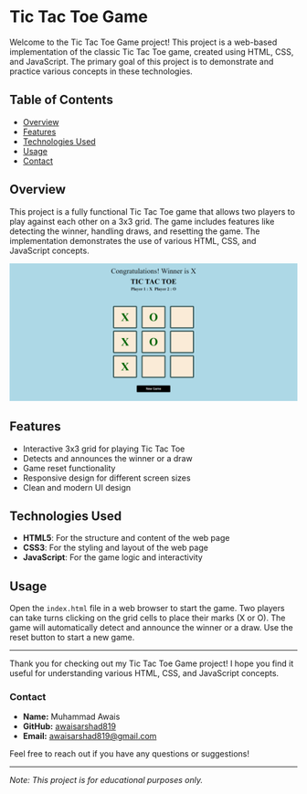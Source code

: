 # Tic Tac Toe Game

Welcome to the Tic Tac Toe Game project! This project is a web-based implementation of the classic Tic Tac Toe game, created using HTML, CSS, and JavaScript. The primary goal of this project is to demonstrate and practice various concepts in these technologies.

## Table of Contents

- [Overview](#overview)
- [Features](#features)
- [Technologies Used](#technologies-used)
- [Usage](#usage)
- [Contact](#contact)

## Overview

This project is a fully functional Tic Tac Toe game that allows two players to play against each other on a 3x3 grid. The game includes features like detecting the winner, handling draws, and resetting the game. The implementation demonstrates the use of various HTML, CSS, and JavaScript concepts.

![Tic Tac Toe Screenshot](./Tic-Tac-Toe/Assets/images/Tic-Tac-Toe.png)

## Features

- Interactive 3x3 grid for playing Tic Tac Toe
- Detects and announces the winner or a draw
- Game reset functionality
- Responsive design for different screen sizes
- Clean and modern UI design

## Technologies Used

- **HTML5**: For the structure and content of the web page
- **CSS3**: For the styling and layout of the web page
- **JavaScript**: For the game logic and interactivity

## Usage

Open the `index.html` file in a web browser to start the game. Two players can take turns clicking on the grid cells to place their marks (X or O). The game will automatically detect and announce the winner or a draw. Use the reset button to start a new game.

---

Thank you for checking out my Tic Tac Toe Game project! I hope you find it useful for understanding various HTML, CSS, and JavaScript concepts.

### Contact

- **Name:** Muhammad Awais
- **GitHub:** [awaisarshad819](https://github.com/awaisarshad819)
- **Email:** [awaisarshad819@gmail.com](mailto:awaisarshad819@gmail.com)

Feel free to reach out if you have any questions or suggestions!

---

*Note: This project is for educational purposes only.*
